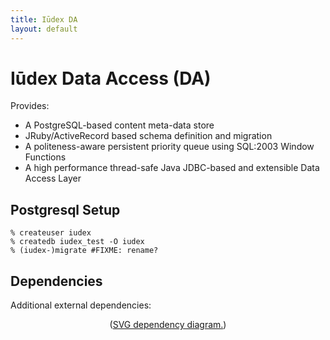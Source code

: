 ```yaml
---
title: Iūdex DA
layout: default
---
```


# Iūdex Data Access (DA)

Provides:

* A PostgreSQL-based content meta-data store
* JRuby/ActiveRecord based schema definition and migration
* A politeness-aware persistent priority queue using SQL:2003
  Window Functions
* A high performance thread-safe Java JDBC-based and extensible Data Access Layer

## Postgresql Setup

    % createuser iudex
    % createdb iudex_test -O iudex
    % (iudex-)migrate #FIXME: rename?

## Dependencies

Additional external dependencies:

<div style="text-align: center;">
  <object data="svg/iudex-da.svg" type="image/svg+xml">
    <p>(<a href="svg/iudex-da.svg">SVG dependency diagram.</a>)</p>
  </object>
</div>
